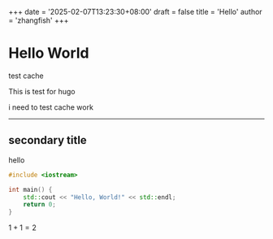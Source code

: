 +++
date = '2025-02-07T13:23:30+08:00'
draft = false
title = 'Hello'
author = 'zhangfish'
+++

# Hello World

test cache

This is test for hugo

i need to test cache work

<!--more-->
---

## secondary title

hello

```cpp
#include <iostream>

int main() {
    std::cout << "Hello, World!" << std::endl;
    return 0;
}
```

$1+1=2$